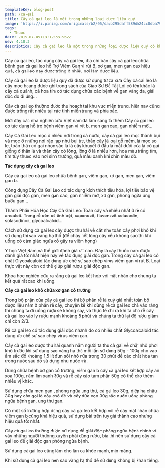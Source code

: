 ```yaml
---
templateKey: blog-post
path: /ca-gai
title: Cây cà gai leo là một trong những loại dược liệu quý
image: 'https://i.pinimg.com/originals/b2/95/da/b295daff589db24cc8dba79792a561f5.jpg' 
tags:
  - Thuoc
date: 2019-07-09T13:12:33.962Z
uev: 4.18.3
description: Cây cà gai leo là một trong những loại dược liệu quý có khả năng chữa viêm gan b, men gan cao, gan nhiễm mỡ rất hiệu quả.
---
```


Cây cà gai leo, tác dụng cây cà gai leo, địa chỉ bán cây cà gai leo chữa bệnh gan cà gai leo hỗ Trợ Viêm Gan vi rút B, xơ gan, men gan cao hiệu quả, cà gai leo nay được trông ở nhiều nơi làm dược liệu.

Cây cà gai leo là dược liệu quý đã dược sử dụng từ xa xưa Cây cà cai leo  là cây mọc hoang được ghi trong sách của Giao Sư Đỗ Tất Lợi có tên khác là cây cà quánh, cà hoa tím có tác dụng chữa các bệnh về gan vàng da, giải độc do di ứng…

Cây cà gai leo thường được thu hoạch tại khu vực miền trung, hiện nay cũng được trồng rất nhiều tại các tỉnh miền trung và phía bắc.

Mới đây các nhà nghiên cứu Việt nam đã làm sáng tỏ thêm Cây cà gai leo có tác dụng hỗ trợ bệnh viêm gan vi rút b, men gan cao, gan nhiễm mỡ…

Cây Cà Gai Leo mọc ở nhiều nơi trong cả nước, cây cà gai leo mọc thành bụi và mọc ở những nơi rập rạp như bụi tre, thần cây là loại gỗ mềm, lá mọc so le, toàn thân có gai nhọn sắc lá lá cây khuyết  ở đầu lá mặt dưới của lá có gai giống ở thân lá và thân cây có lông, lông ở lá nhiều hơn, hoa màu trắng tím, tím tùy thuộc vào nơi sinh trưởng, quả màu xanh khi chín màu đỏ.

**Tác dụng cây cà gai leo**

Cây cà gai leo cà gai leo chữa bệnh gan, viêm gan, xơ gan, men gan, viêm gan b.

Công dụng Cây Cà Gai Leo có tác dụng kích thích tiêu hóa, lợi tiểu bảo vệ gan giải độc gan, men gan cao, gan nhiễm mỡ, xơ gan, phong ngừa ung bướu gan...

Thành Phần Hóa Học Cây Cà Gai Leo: Toàn cây và nhiều nhất ở rễ có ancaloit. Trong rễ còn có tinh bột, saponozit, flavonozit solasodin, solasodinon, glycoalcaloid...

Cách sử dụng cà gai leo cây được thu hái về cắt nhỏ toàn cây phơi khô khi sử dụng thì sao vàng hạ thổ (để cháy hết lông cây nếu không sao thì khi uống có cảm giác ngứa cổ gây ra viêm họng)

Y học Việt Nam và thế giới đánh giá rất cao. Đây là cây thuốc nam được đánh giá tốt nhất hiện nay về tác dụng giải độc gan. Trong cây cà gai leo có chât Glycoalcaloid tác dụng ức chế sự sao chép  virus viêm gan vi rút B. Loại thực vật này còn có thể giúp giải rượu, giải độc gan.

Khoa học nghiên cứu ra rằng cà gai leo kết hợp với mật nhân cho chung ta kết quả rất cao khi uống.

**Cây cà gai leo khô chữa xơ gan cổ trướng**

Trong bộ phận của cây cà gai leo thì bộ phân rễ là quý giá nhất toàn bộ dược liệu nằm ở phần rễ cây, chuyện kể khi dùng rễ cà gai leo chà vào răng thì chúng ta đi uống rượu sẽ không say, và thực tế chỉ ra khi ta cho rễ cây cà gai leo vào ly rượu mạnh khoảng 5 phút và chúng ta thử lại độ rượu giảm chỉ còn 2/3.

Rễ cà gai leo có tác dụng giải độc nhanh do có nhiều chất Glycoalcaloid tác dụng ức chế sự sao chép  virus viêm gan.

Cây cà gai leo được thu hái quanh năm người ta thu cà gai về chặt nhỏ phơi khô trước khi sử dụng sao vàng hạ thổ mỗi lần sử dụng 50g - 100g cho vao ấm sắc đổ khoảng 1,5 lít đun sôi nhỏ nửa trong 30 phút để các chất hòa tan trong nước sau đó sử dụng như nước trà.

Dùng chữa bệnh xơ gan cổ trướng, viêm gan b cây cà gai leo kết hợp cây an xoa 100g, nấm lim xanh 30g và rễ cây xáo tam phân 50g có thể cho thêm nhiều vị khác.

Sử dụng chữa men gan , phòng ngừa ung thư, cà gai leo 30g, diệp hạ châu 30g hay còn gọi là cây chó đẻ và cây dừa cạn 30g sắc nước uống phòng ngừa bệnh gan, ung thư gan.

Có một số trường hợp dùng cây cà gai leo kết hợp với rễ cây mật nhân chữa viêm gan b cũng khá hiệu quả, sử dụng bài trên tuy giá thành cao nhưng hiệu quả tốt nhất.

Cây cà gai leo thường được sử dụng để giải độc phòng ngừa bệnh chính vì vây những người thường xuyên phải dùng rượu, bia thì nên sử dụng cây cà gai leo để giải độc gan phòng ngừa bệnh.

Sử dụng cà gai leo cũng làm cho làn da khỏe mạnh, mịn màng.

Khi sử dụng cà gai leo nên sao vàng hạ thổ để sử dụng không bị khan tiếng.